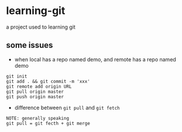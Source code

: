# learning-git
a project used to learning git
## some issues
* when local has a repo named demo, and remote has a repo named demo
```
git init
git add . && git commit -m 'xxx'
git remote add origin URL
git pull origin master
git push origin master
``` 
* difference between `git pull` and `git fetch`
```
NOTE: generally speaking
git pull = git fecth + git merge
```
